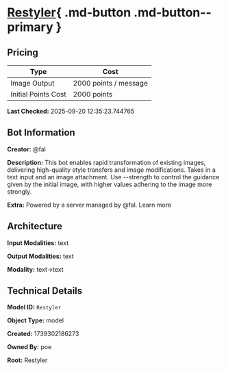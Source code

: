 # [Restyler](https://poe.com/Restyler){ .md-button .md-button--primary }

## Pricing

| Type | Cost |
|------|------|
| Image Output | 2000 points / message |
| Initial Points Cost | 2000 points |

**Last Checked:** 2025-09-20 12:35:23.744765


## Bot Information

**Creator:** @fal

**Description:** This bot enables rapid transformation of existing images, delivering high-quality style transfers and image modifications. Takes in a text input and an image attachment. Use --strength to control the guidance given by the initial image, with higher values adhering to the image more strongly.

**Extra:** Powered by a server managed by @fal. Learn more


## Architecture

**Input Modalities:** text

**Output Modalities:** text

**Modality:** text->text


## Technical Details

**Model ID:** `Restyler`

**Object Type:** model

**Created:** 1739302186273

**Owned By:** poe

**Root:** Restyler
